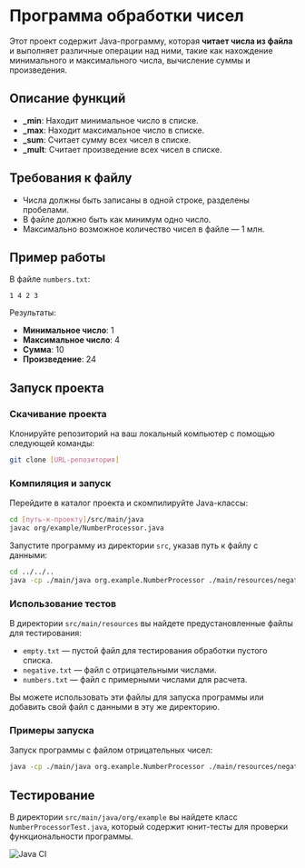 # Программа обработки чисел

Этот проект содержит Java-программу, которая **читает числа из файла** и выполняет различные операции над ними, такие как нахождение минимального и максимального числа, вычисление суммы и произведения.

## Описание функций

- **_min**: Находит минимальное число в списке.
- **_max**: Находит максимальное число в списке.
- **_sum**: Считает сумму всех чисел в списке.
- **_mult**: Считает произведение всех чисел в списке.

## Требования к файлу

- Числа должны быть записаны в одной строке, разделены пробелами.
- В файле должно быть как минимум одно число.
- Максимально возможное количество чисел в файле — 1 млн.

## Пример работы

В файле `numbers.txt`:

```
1 4 2 3
```

Результаты:
- **Минимальное число**: 1
- **Максимальное число**: 4
- **Сумма**: 10
- **Произведение**: 24

## Запуск проекта

### Скачивание проекта

Клонируйте репозиторий на ваш локальный компьютер с помощью следующей команды:

```bash
git clone [URL-репозитория]
```

### Компиляция и запуск

Перейдите в каталог проекта и скомпилируйте Java-классы:

```bash
cd [путь-к-проекту]/src/main/java
javac org/example/NumberProcessor.java
```

Запустите программу из директории `src`, указав путь к файлу с данными:

```bash
cd ../../..
java -cp ./main/java org.example.NumberProcessor ./main/resources/negative.txt
```

### Использование тестов

В директории `src/main/resources` вы найдете предустановленные файлы для тестирования:

- `empty.txt` — пустой файл для тестирования обработки пустого списка.
- `negative.txt` — файл с отрицательными числами.
- `numbers.txt` — файл с примерными числами для расчета.

Вы можете использовать эти файлы для запуска программы или добавить свой файл с данными в эту же директорию.

### Примеры запуска

Запуск программы с файлом отрицательных чисел:

```bash
java -cp ./main/java org.example.NumberProcessor ./main/resources/negative.txt
```

## Тестирование

В директории `src/main/java/org/example` вы найдете класс `NumberProcessorTest.java`, который содержит юнит-тесты для проверки функциональности программы.

![Java CI](https://github.com/maybebbaby/TZ_2/actions/workflows/java-ci.yml/badge.svg)

